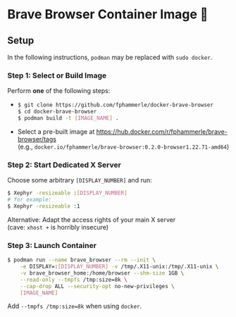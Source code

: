 # Brave Browser Container Image 🐳

## Setup

In the following instructions, `podman` may be replaced with `sudo docker`.

### Step 1: Select or Build Image

Perform **one** of the following steps:
- ```sh
  $ git clone https://github.com/fphammerle/docker-brave-browser
  $ cd docker-brave-browser
  $ podman build -t [IMAGE_NAME] .
  ```
- Select a pre-built image at https://hub.docker.com/r/fphammerle/brave-browser/tags<br>
  (e.g., `docker.io/fphammerle/brave-browser:0.2.0-browser1.22.71-amd64`)

### Step 2: Start Dedicated X Server

Choose some arbitrary `[DISPLAY_NUMBER]` and run:
```sh
$ Xephyr -resizeable :[DISPLAY_NUMBER]
# for example:
$ Xephyr -resizeable :1
```

Alternative: Adapt the access rights of your main X server<br>
(cave: `xhost +` is horribly insecure)

### Step 3: Launch Container

```sh
$ podman run --name brave_browser --rm --init \
    -e DISPLAY=:[DISPLAY_NUMBER] -v /tmp/.X11-unix:/tmp/.X11-unix \
    -v brave_browser_home:/home/browser --shm-size 1GB \
    --read-only --tmpfs /tmp:size=8k \
    --cap-drop ALL --security-opt no-new-privileges \
    [IMAGE_NAME]
```

Add `--tmpfs /tmp:size=8k` when using `docker`.
